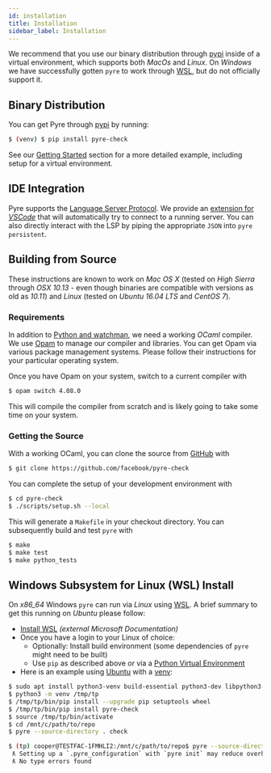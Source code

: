 ```yaml
---
id: installation
title: Installation
sidebar_label: Installation
---
```


We recommend that you use our binary distribution through [pypi](https://pypi.org/) inside of a virtual environment, which supports both *MacOs* and *Linux*. On *Windows* we have successfully gotten `pyre` to work through [WSL](https://en.wikipedia.org/wiki/Windows_Subsystem_for_Linux), but do not officially support it.

## Binary Distribution
You can get Pyre through [pypi](https://pypi.org/) by running:
```bash
$ (venv) $ pip install pyre-check
```
See our [Getting Started](getting-started) section for a more detailed example, including setup for a virtual environment.

## IDE Integration
Pyre supports the [Language Server Protocol](https://en.wikipedia.org/wiki/Language_Server_Protocol). We provide an [extension for *VSCode*](https://marketplace.visualstudio.com/items?itemName=fb-pyre-check.pyre-vscode) that will automatically try to connect to a running server. You can also directly interact with the LSP by piping the appropriate `JSON` into `pyre persistent`.

## Building from Source
These instructions are known to work on *Mac OS X* (tested on *High
Sierra* through *OSX 10.13* - even though binaries are compatible with versions
as old as *10.11*) and *Linux* (tested on *Ubuntu 16.04 LTS* and *CentOS 7*).

### Requirements
In addition to [Python and watchman](getting-started#requirements), we need a working *OCaml* compiler. We use
[Opam](https://opam.ocaml.org/) to manage our compiler and libraries. You can get Opam via various
package management systems. Please follow their instructions for your particular operating system.

Once you have Opam on your system, switch to a current compiler with

```bash
$ opam switch 4.08.0
```

This will compile the compiler from scratch and is likely going to take some time on your system.

### Getting the Source
With a working OCaml, you can clone the source from [GitHub](https://github.com/facebook/pyre-check) with
```bash
$ git clone https://github.com/facebook/pyre-check
```

You can complete the setup of your development environment with

```bash
$ cd pyre-check
$ ./scripts/setup.sh --local
```

This will generate a `Makefile` in your checkout directory. You can subsequently build and test
`pyre` with

```bash
$ make
$ make test
$ make python_tests
```

## Windows Subsystem for Linux (WSL) Install

On *x86_64* Windows `pyre` can run via *Linux* using [WSL](https://en.wikipedia.org/wiki/Windows_Subsystem_for_Linux).
A brief summary to get this running on *Ubuntu* please follow:
- [Install WSL](https://docs.microsoft.com/en-us/windows/wsl/install-win10) *(external Microsoft Documentation)*
- Once you have a login to your Linux of choice:
  - Optionally: Install build environment (some dependencies of `pyre` might need to be built)
  - Use `pip` as described above or via a [Python Virtual Environment](https://docs.python.org/3/tutorial/venv.html)
- Here is an example using [Ubuntu](https://www.ubuntu.com/) with a [venv](https://docs.python.org/3/tutorial/venv.html):

```bash
$ sudo apt install python3-venv build-essential python3-dev libpython3-dev
$ python3 -m venv /tmp/tp
$ /tmp/tp/bin/pip install --upgrade pip setuptools wheel
$ /tmp/tp/bin/pip install pyre-check
$ source /tmp/tp/bin/activate
$ cd /mnt/c/path/to/repo
$ pyre --source-directory . check

$ (tp) cooper@TESTFAC-1FMHLI2:/mnt/c/path/to/repo$ pyre --source-directory . check
 ƛ Setting up a `.pyre_configuration` with `pyre init` may reduce overhead.
 ƛ No type errors found
```
